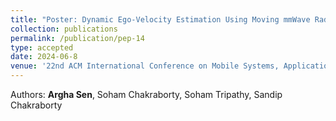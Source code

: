 ```yaml
---
title: "Poster: Dynamic Ego-Velocity Estimation Using Moving mmWave Radar: A Phase-Based Approach"
collection: publications
permalink: /publication/pep-14
type: accepted
date: 2024-06-8
venue: '22nd ACM International Conference on Mobile Systems, Applications, and Services (MobiSys Poster 2024)'
---
```


Authors: <b>Argha Sen</b>, Soham Chakraborty, Soham Tripathy, Sandip Chakraborty <br>
<!-- <b>Best Demo Paper Award.</b> -->

